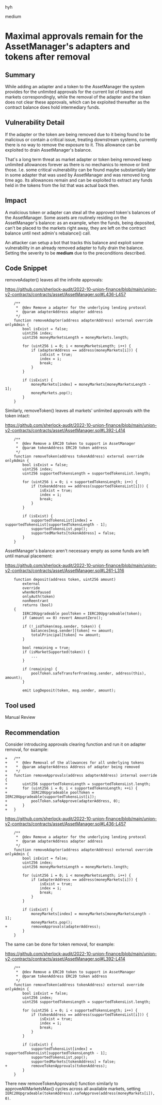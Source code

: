 hyh

medium

# Maximal approvals remain for the AssetManager's adapters and tokens after removal

## Summary

While adding an adapter and a token to the AssetManager the system provides for the unlimited approvals for the current list of tokens and markets correspondingly, while the removal of the adapter and the token does not clear these approvals, which can be exploited thereafter as the contract balance does hold intermediary funds.

## Vulnerability Detail

If the adapter or the token are being removed due to it being found to be malicious or contain a critical issue, treating downstream systems, currently there is no way to remove the exposure to it. This allowance can be exploited to drain AssetManager's balance.

That's a long term threat as market adapter or token being removed keep unlimited allowances forever as there is no mechanics to remove or limit those. I.e. some critical vulnerability can be found maybe substantially later in some adapter that was used by AssetManager and was removed long time ago. Its allowances remain and can be exploited to extract any funds held in the tokens from the list that was actual back then.

## Impact

A malicious token or adapter can steal all the approved token's balances of the AssetManager. Some assets are routinely residing on the AssetManager's balance: as an example, when the funds, being deposited, can't be placed to the markets right away, they are left on the contract balance until next admin's rebalance() call.

An attacker can setup a bot that tracks this balance and exploit some vulnerability in an already removed adapter to fully drain the balance. Setting the severity to be **medium** due to the preconditions described.

## Code Snippet

removeAdapter() leaves all the infinite approvals:

https://github.com/sherlock-audit/2022-10-union-finance/blob/main/union-v2-contracts/contracts/asset/AssetManager.sol#L436-L457

```solidity
    /**
     *  @dev Remove a adapter for the underlying lending protocol
     *  @param adapterAddress adapter address
     */
    function removeAdapter(address adapterAddress) external override onlyAdmin {
        bool isExist = false;
        uint256 index;
        uint256 moneyMarketsLength = moneyMarkets.length;

        for (uint256 i = 0; i < moneyMarketsLength; i++) {
            if (adapterAddress == address(moneyMarkets[i])) {
                isExist = true;
                index = i;
                break;
            }
        }

        if (isExist) {
            moneyMarkets[index] = moneyMarkets[moneyMarketsLength - 1];
            moneyMarkets.pop();
        }
    }
```

Similarly, removeToken() leaves all markets' unlimited approvals with the token intact:

https://github.com/sherlock-audit/2022-10-union-finance/blob/main/union-v2-contracts/contracts/asset/AssetManager.sol#L392-L414

```solidity
    /**
     *  @dev Remove a ERC20 token to support in AssetManager
     *  @param tokenAddress ERC20 token address
     */
    function removeToken(address tokenAddress) external override onlyAdmin {
        bool isExist = false;
        uint256 index;
        uint256 supportedTokensLength = supportedTokensList.length;

        for (uint256 i = 0; i < supportedTokensLength; i++) {
            if (tokenAddress == address(supportedTokensList[i])) {
                isExist = true;
                index = i;
                break;
            }
        }

        if (isExist) {
            supportedTokensList[index] = supportedTokensList[supportedTokensLength - 1];
            supportedTokensList.pop();
            supportedMarkets[tokenAddress] = false;
        }
    }
```

AssetManager's balance aren't necessary empty as some funds are left until manual placement:

https://github.com/sherlock-audit/2022-10-union-finance/blob/main/union-v2-contracts/contracts/asset/AssetManager.sol#L261-L316

```solidity
    function deposit(address token, uint256 amount)
        external
        override
        whenNotPaused
        onlyAuth(token)
        nonReentrant
        returns (bool)
    {
        IERC20Upgradeable poolToken = IERC20Upgradeable(token);
        if (amount == 0) revert AmountZero();

        if (!_isUToken(msg.sender, token)) {
            balances[msg.sender][token] += amount;
            totalPrincipal[token] += amount;
        }

        bool remaining = true;
        if (isMarketSupported(token)) {
			...
        }

        if (remaining) {
            poolToken.safeTransferFrom(msg.sender, address(this), amount);
        }

        emit LogDeposit(token, msg.sender, amount);
```

## Tool used

Manual Review

## Recommendation

Consider introducing approvals clearing function and run it on adapter removal, for example:

```solidity
+   /**
+    *  @dev Removal of the allowances for all underlying tokens
+    *  @param adapterAddress Address of adapter being removed
+    */
+   function removeApprovals(address adapterAddress) internal override {
+       uint256 supportedTokensLength = supportedTokensList.length;
+       for (uint256 i = 0; i < supportedTokensLength; ++i) {
+           IERC20Upgradeable poolToken = IERC20Upgradeable(supportedTokensList[i]);
+           poolToken.safeApprove(adapterAddress, 0);
+       }
+   }
```

https://github.com/sherlock-audit/2022-10-union-finance/blob/main/union-v2-contracts/contracts/asset/AssetManager.sol#L436-L457

```solidity
    /**
     *  @dev Remove a adapter for the underlying lending protocol
     *  @param adapterAddress adapter address
     */
    function removeAdapter(address adapterAddress) external override onlyAdmin {
        bool isExist = false;
        uint256 index;
        uint256 moneyMarketsLength = moneyMarkets.length;

        for (uint256 i = 0; i < moneyMarketsLength; i++) {
            if (adapterAddress == address(moneyMarkets[i])) {
                isExist = true;
                index = i;
                break;
            }
        }

        if (isExist) {
            moneyMarkets[index] = moneyMarkets[moneyMarketsLength - 1];
            moneyMarkets.pop();
+           removeApprovals(adapterAddress);
        }
    }
```

The same can be done for token removal, for example:

https://github.com/sherlock-audit/2022-10-union-finance/blob/main/union-v2-contracts/contracts/asset/AssetManager.sol#L392-L414

```solidity
    /**
     *  @dev Remove a ERC20 token to support in AssetManager
     *  @param tokenAddress ERC20 token address
     */
    function removeToken(address tokenAddress) external override onlyAdmin {
        bool isExist = false;
        uint256 index;
        uint256 supportedTokensLength = supportedTokensList.length;

        for (uint256 i = 0; i < supportedTokensLength; i++) {
            if (tokenAddress == address(supportedTokensList[i])) {
                isExist = true;
                index = i;
                break;
            }
        }

        if (isExist) {
            supportedTokensList[index] = supportedTokensList[supportedTokensLength - 1];
            supportedTokensList.pop();
            supportedMarkets[tokenAddress] = false;
+           removeTokenApprovals(tokenAddress);            
        }
    }
```

There new removeTokenApprovals() function similarly to approveAllMarketsMax() cycles across all available markets, setting `IERC20Upgradeable(tokenAddress).safeApprove(address(moneyMarkets[i]), 0)`.